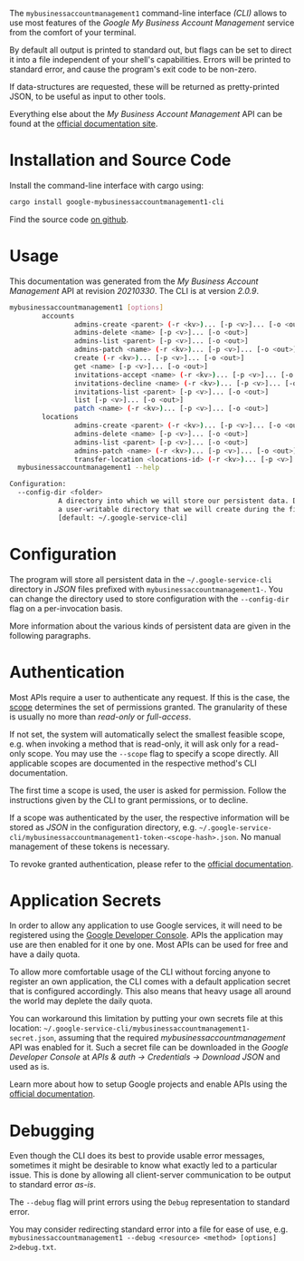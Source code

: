 <!---
DO NOT EDIT !
This file was generated automatically from 'src/mako/cli/README.md.mako'
DO NOT EDIT !
-->
The `mybusinessaccountmanagement1` command-line interface *(CLI)* allows to use most features of the *Google My Business Account Management* service from the comfort of your terminal.

By default all output is printed to standard out, but flags can be set to direct it into a file independent of your shell's
capabilities. Errors will be printed to standard error, and cause the program's exit code to be non-zero.

If data-structures are requested, these will be returned as pretty-printed JSON, to be useful as input to other tools.

Everything else about the *My Business Account Management* API can be found at the
[official documentation site](https://developers.google.com/my-business/).

# Installation and Source Code

Install the command-line interface with cargo using:

```bash
cargo install google-mybusinessaccountmanagement1-cli
```

Find the source code [on github](https://github.com/Byron/google-apis-rs/tree/main/gen/mybusinessaccountmanagement1-cli).

# Usage

This documentation was generated from the *My Business Account Management* API at revision *20210330*. The CLI is at version *2.0.9*.

```bash
mybusinessaccountmanagement1 [options]
        accounts
                admins-create <parent> (-r <kv>)... [-p <v>]... [-o <out>]
                admins-delete <name> [-p <v>]... [-o <out>]
                admins-list <parent> [-p <v>]... [-o <out>]
                admins-patch <name> (-r <kv>)... [-p <v>]... [-o <out>]
                create (-r <kv>)... [-p <v>]... [-o <out>]
                get <name> [-p <v>]... [-o <out>]
                invitations-accept <name> (-r <kv>)... [-p <v>]... [-o <out>]
                invitations-decline <name> (-r <kv>)... [-p <v>]... [-o <out>]
                invitations-list <parent> [-p <v>]... [-o <out>]
                list [-p <v>]... [-o <out>]
                patch <name> (-r <kv>)... [-p <v>]... [-o <out>]
        locations
                admins-create <parent> (-r <kv>)... [-p <v>]... [-o <out>]
                admins-delete <name> [-p <v>]... [-o <out>]
                admins-list <parent> [-p <v>]... [-o <out>]
                admins-patch <name> (-r <kv>)... [-p <v>]... [-o <out>]
                transfer-location <locations-id> (-r <kv>)... [-p <v>]... [-o <out>]
  mybusinessaccountmanagement1 --help

Configuration:
  --config-dir <folder>
            A directory into which we will store our persistent data. Defaults to
            a user-writable directory that we will create during the first invocation.
            [default: ~/.google-service-cli]

```

# Configuration

The program will store all persistent data in the `~/.google-service-cli` directory in *JSON* files prefixed with `mybusinessaccountmanagement1-`.  You can change the directory used to store configuration with the `--config-dir` flag on a per-invocation basis.

More information about the various kinds of persistent data are given in the following paragraphs.

# Authentication

Most APIs require a user to authenticate any request. If this is the case, the [scope][scopes] determines the 
set of permissions granted. The granularity of these is usually no more than *read-only* or *full-access*.

If not set, the system will automatically select the smallest feasible scope, e.g. when invoking a
method that is read-only, it will ask only for a read-only scope. 
You may use the `--scope` flag to specify a scope directly. 
All applicable scopes are documented in the respective method's CLI documentation.

The first time a scope is used, the user is asked for permission. Follow the instructions given 
by the CLI to grant permissions, or to decline.

If a scope was authenticated by the user, the respective information will be stored as *JSON* in the configuration
directory, e.g. `~/.google-service-cli/mybusinessaccountmanagement1-token-<scope-hash>.json`. No manual management of these tokens
is necessary.

To revoke granted authentication, please refer to the [official documentation][revoke-access].

# Application Secrets

In order to allow any application to use Google services, it will need to be registered using the 
[Google Developer Console][google-dev-console]. APIs the application may use are then enabled for it
one by one. Most APIs can be used for free and have a daily quota.

To allow more comfortable usage of the CLI without forcing anyone to register an own application, the CLI
comes with a default application secret that is configured accordingly. This also means that heavy usage
all around the world may deplete the daily quota.

You can workaround this limitation by putting your own secrets file at this location: 
`~/.google-service-cli/mybusinessaccountmanagement1-secret.json`, assuming that the required *mybusinessaccountmanagement* API 
was enabled for it. Such a secret file can be downloaded in the *Google Developer Console* at 
*APIs & auth -> Credentials -> Download JSON* and used as is.

Learn more about how to setup Google projects and enable APIs using the [official documentation][google-project-new].


# Debugging

Even though the CLI does its best to provide usable error messages, sometimes it might be desirable to know
what exactly led to a particular issue. This is done by allowing all client-server communication to be 
output to standard error *as-is*.

The `--debug` flag will print errors using the `Debug` representation to standard error.

You may consider redirecting standard error into a file for ease of use, e.g. `mybusinessaccountmanagement1 --debug <resource> <method> [options] 2>debug.txt`.


[scopes]: https://developers.google.com/+/api/oauth#scopes
[revoke-access]: http://webapps.stackexchange.com/a/30849
[google-dev-console]: https://console.developers.google.com/
[google-project-new]: https://developers.google.com/console/help/new/